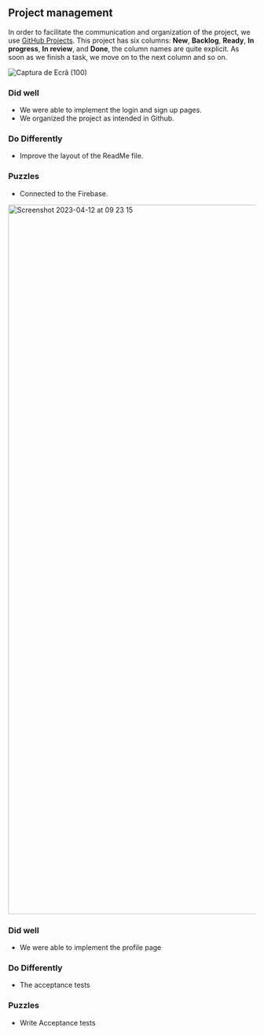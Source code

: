 ## Project management

In order to facilitate the communication and organization of the project, we use [GitHub Projects](https://github.com/orgs/FEUP-LEIC-ES-2022-23/projects/78/views/1). 
This project has six columns: **New**, **Backlog**, **Ready**, **In progress**, **In review**, and **Done**, the column names are quite explicit. As soon as we finish a task, we move on to the next column and so on.

![Captura de Ecrã (100)](https://user-images.githubusercontent.com/93602635/231398930-72417489-fc09-4360-a138-dcf46a65e3c5.png)

### Did well
- We were able to implement the login and sign up pages.
- We organized the project as intended in Github.

### Do Differently
- Improve the layout of the ReadMe file.

### Puzzles
- Connected to the Firebase.

<img width="1440" alt="Screenshot 2023-04-12 at 09 23 15" src="https://user-images.githubusercontent.com/91210939/231398199-a9decb13-9581-45d7-8e5b-09e6d538a55d.png">

### Did well
- We were able to implement the profile page 

### Do Differently 
- The acceptance tests

### Puzzles
- Write Acceptance tests
